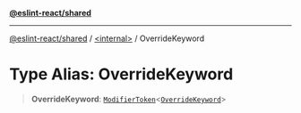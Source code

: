 [**@eslint-react/shared**](../../README.md)

***

[@eslint-react/shared](../../README.md) / [\<internal\>](../README.md) / OverrideKeyword

# Type Alias: OverrideKeyword

> **OverrideKeyword**: [`ModifierToken`](../interfaces/ModifierToken.md)\<[`OverrideKeyword`](../enumerations/SyntaxKind.md#overridekeyword)\>
